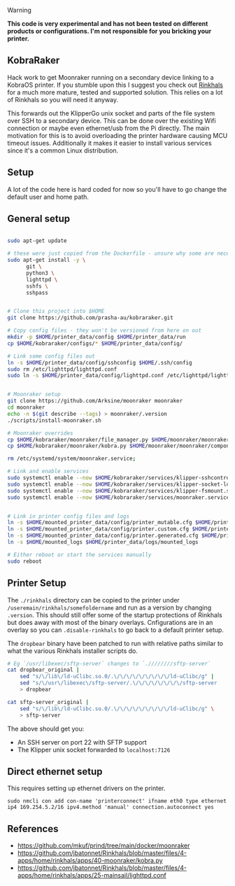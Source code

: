 
> [!WARNING]
> **This code is very experimental and has not been tested on different products or configurations. I'm not responsible for you bricking your printer.**


## KobraRaker

Hack work to get Moonraker running on a secondary device linking to a KobraOS printer. If you stumble upon this I suggest you check out [Rinkhals](https://github.com/jbatonnet/Rinkhals) for a much more mature, tested and supported solution. This relies on a lot of Rinkhals so you will need it anyway.


This forwards out the KlipperGo unix socket and parts of the file system over SSH to a secondary device. This can be done over the existing Wifi connection or maybe even ethernet/usb from the Pi directly.
The main motivation for this is to avoid overloading the printer hardware causing MCU timeout issues. Additionally it makes it easier to install various services since it's a common Linux distribution.




## Setup

A lot of the code here is hard coded for now so you'll have to go change the default user and home path.

## General setup

```bash

sudo apt-get update

# these were just copied from the Dockerfile - unsure why some are necessary
sudo apt-get install -y \
      git \
      python3 \
      lighttpd \
      sshfs \
      sshpass


# Clone this project into $HOME
git clone https://github.com/prasha-au/kobraraker.git

# Copy config files - they won't be versioned from here on out
mkdir -p $HOME/printer_data/config $HOME/printer_data/run
cp $HOME/kobraraker/configs/* $HOME/printer_data/config/

# Link some config files out
ln -s $HOME/printer_data/config/sshconfig $HOME/.ssh/config
sudo rm /etc/lighttpd/lighttpd.conf
sudo ln -s $HOME/printer_data/config/lighttpd.conf /etc/lighttpd/lighttpd.conf


# Moonraker setup
git clone https://github.com/Arksine/moonraker moonraker
cd moonraker
echo -n $(git describe --tags) > moonraker/.version
./scripts/install-moonraker.sh

# Moonraker overrides
cp $HOME/kobraraker/moonraker/file_manager.py $HOME/moonraker/moonraker/components/file_manager/file_manager.py
cp $HOME/kobraraker/moonraker/kobra.py $HOME/moonraker/moonraker/components/kobra.py

rm /etc/systemd/system/moonraker.service;

# Link and enable services
sudo systemctl enable --now $HOME/kobraraker/services/klipper-sshcontrol.service
sudo systemctl enable --now $HOME/kobraraker/services/klipper-socket-local.service
sudo systemctl enable --now $HOME/kobraraker/services/klipper-fsmount.service
sudo systemctl enable --now $HOME/kobraraker/services/moonraker.service


# Link in printer config files and logs
ln -s $HOME/mounted_printer_data/config/printer_mutable.cfg $HOME/printer_data/config/
ln -s $HOME/mounted_printer_data/config/printer.custom.cfg $HOME/printer_data/config/
ln -s $HOME/mounted_printer_data/config/printer.generated.cfg $HOME/printer_data/config/
ln -s $HOME/mounted_logs $HOME/printer_data/logs/mounted_logs

# Either reboot or start the services manually
sudo reboot
```



## Printer Setup
The `./rinkhals` directory can be copied to the printer under `/useremain/rinkhals/somefoldername` and run as a version by changing `.version`.
This should still offer some of the startup protections of Rinkhals but does away with most of the binary overlays. Cnfigurations are in an overlay so you can `.disable-rinkhals` to go back to a default printer setup.

The `dropbear` binary have been patched to run with relative paths similar to what the various Rinkhals installer scripts do.
```bash
# Eg `/usr/libexec/sftp-server` changes to `.////////sftp-server`
cat dropbear_original |
    sed "s/\/lib\/ld-uClibc.so.0/.\/\/\/\/\/\/\/\/\/ld-uClibc/g" |
    sed "s/\/usr\/libexec\/sftp-server/.\/\/\/\/\/\/\/\/sftp-server    /g" \
    > dropbear

cat sftp-server_original |
    sed "s/\/lib\/ld-uClibc.so.0/.\/\/\/\/\/\/\/\/\/ld-uClibc/g" \
    > sftp-server

```

The above should get you:
- An SSH server on port 22 with SFTP support
- The Klipper unix socket forwarded to `localhost:7126`





## Direct ethernet setup
This requires setting up ethernet drivers on the printer.
```
sudo nmcli con add con-name 'printerconnect' ifname eth0 type ethernet ip4 169.254.5.2/16 ipv4.method 'manual' connection.autoconnect yes
```




## References
- https://github.com/mkuf/prind/tree/main/docker/moonraker
- https://github.com/jbatonnet/Rinkhals/blob/master/files/4-apps/home/rinkhals/apps/40-moonraker/kobra.py
- https://github.com/jbatonnet/Rinkhals/blob/master/files/4-apps/home/rinkhals/apps/25-mainsail/lighttpd.conf

